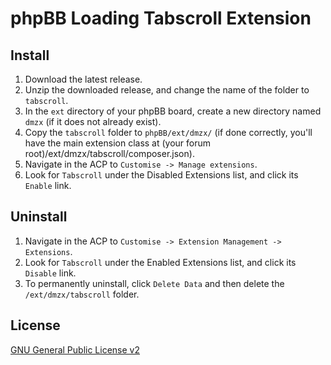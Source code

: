 # phpBB Loading Tabscroll Extension

## Install

1. Download the latest release.
2. Unzip the downloaded release, and change the name of the folder to `tabscroll`.
3. In the `ext` directory of your phpBB board, create a new directory named `dmzx` (if it does not already exist).
4. Copy the `tabscroll` folder to `phpBB/ext/dmzx/` (if done correctly, you'll have the main extension class at (your forum root)/ext/dmzx/tabscroll/composer.json).
5. Navigate in the ACP to `Customise -> Manage extensions`.
6. Look for `Tabscroll` under the Disabled Extensions list, and click its `Enable` link.

## Uninstall

1. Navigate in the ACP to `Customise -> Extension Management -> Extensions`.
2. Look for `Tabscroll` under the Enabled Extensions list, and click its `Disable` link.
3. To permanently uninstall, click `Delete Data` and then delete the `/ext/dmzx/tabscroll` folder.

## License
[GNU General Public License v2](http://opensource.org/licenses/GPL-2.0)

